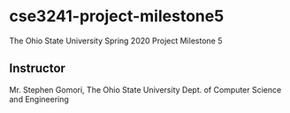 # cse3241-project-milestone5
The Ohio State University Spring 2020 Project Milestone 5

## Instructor
Mr. Stephen Gomori, The Ohio State University Dept. of Computer Science and Engineering
